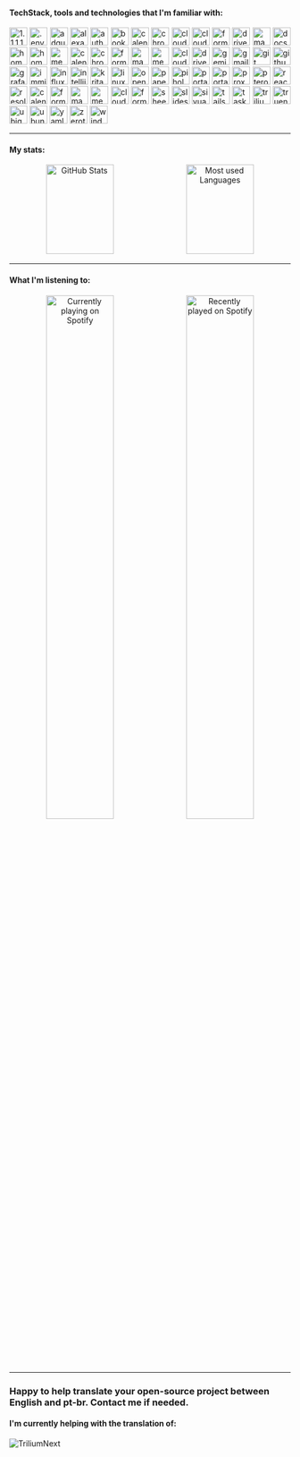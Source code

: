 #### TechStack, tools and technologies that I'm familiar with:

<!--suppress ALL -->
<p align="justify">
    <img height="32" width="32" src="https://cdn.simpleicons.org/1dot1dot1dot1" title="1.1.1.1"/>
    <img height="32" width="32" src="https://cdn.simpleicons.org/.env" title=".env"/>
    <img height="32" width="32" src="https://cdn.simpleicons.org/adguard" title="adguard"/>
    <img height="32" width="32" src="https://cdn.simpleicons.org/amazonalexa" title="alexa"/>
    <img height="32" width="32" src="https://cdn.simpleicons.org/googleauthenticator" title="authenticator"/>
    <img height="32" width="32" src="https://cdn.simpleicons.org/bookstack" title="bookstack"/>
    <img height="32" width="32" src="https://cdn.simpleicons.org/googlecalendar" title="calendar"/>
    <img height="32" width="32" src="https://cdn.simpleicons.org/googlechrome" title="chrome"/>
    <img height="32" width="32" src="https://cdn.simpleicons.org/cloudflare" title="cloudflare"/>
    <img height="32" width="32" src="https://cdn.simpleicons.org/googlecloud" title="cloud"/>
    <img height="32" width="32" src="https://cdn.simpleicons.org/googleforms" title="forms"/>
    <img height="32" width="32" src="https://cdn.simpleicons.org/googledrive" title="drive"/>
    <img height="32" width="32" src="https://cdn.simpleicons.org/googlemaps" title="maps"/>
    <img height="32" width="32" src="https://cdn.simpleicons.org/googledocs" title="docs"/>
    <img height="32" width="32" src="https://cdn.simpleicons.org/googlehome" title="home"/>
    <img height="32" width="32" src="https://cdn.simpleicons.org/homeassistant" title="homeassistant"/>
    <img height="32" width="32" src="https://cdn.simpleicons.org/googlemeet" title="meet"/>
    <img height="32" width="32" src="https://cdn.simpleicons.org/googlecalendar" title="calendar"/>
    <img height="32" width="32" src="https://cdn.simpleicons.org/googlechrome" title="chrome"/>
    <img height="32" width="32" src="https://cdn.simpleicons.org/googleforms" title="forms"/>
    <img height="32" width="32" src="https://cdn.simpleicons.org/googlemaps" title="maps"/>
    <img height="32" width="32" src="https://cdn.simpleicons.org/googlemeet" title="meet"/>
    <img height="32" width="32" src="https://cdn.simpleicons.org/googlecloud" title="cloud"/>
    <img height="32" width="32" src="https://cdn.simpleicons.org/googledrive" title="drive"/>
    <img height="32" width="32" src="https://cdn.simpleicons.org/googlegemini" title="gemini"/>
    <img height="32" width="32" src="https://cdn.simpleicons.org/gmail" title="gmail"/>
    <img height="32" width="32" src="https://cdn.simpleicons.org/gitforwindows" title="git"/>
    <img height="32" width="32" src="https://cdn.simpleicons.org/github" title="github"/>
    <img height="32" width="32" src="https://cdn.simpleicons.org/grafana" title="grafana"/>
    <img height="32" width="32" src="https://cdn.simpleicons.org/immich" title="immich"/>
    <img height="32" width="32" src="https://cdn.simpleicons.org/influxdb" title="influxdb"/>
    <img height="32" width="32" src="https://cdn.simpleicons.org/intellijidea" title="intellij"/>
    <img height="32" width="32" src="https://cdn.simpleicons.org/krita" title="krita"/>
    <img height="32" width="32" src="https://cdn.simpleicons.org/linuxmint" title="linuxmint"/>
    <img height="32" width="32" src="https://cdn.simpleicons.org/openai" title="openai"/>
    <img height="32" width="32" src="https://cdn.simpleicons.org/paperlessngx" title="paperlessngx"/>
    <img height="32" width="32" src="https://cdn.simpleicons.org/pihole" title="pihole"/>
    <img height="32" width="32" src="https://cdn.simpleicons.org/portableappsdotcom" title="portableapps"/>
    <img height="32" width="32" src="https://cdn.simpleicons.org/portainer" title="portainer"/>
    <img height="32" width="32" src="https://cdn.simpleicons.org/proxmox" title="proxmox"/>
    <img height="32" width="32" src="https://cdn.simpleicons.org/pterodactyl" title="pterodactyl"/>
    <img height="32" width="32" src="https://cdn.simpleicons.org/reactiveresume" title="reactiveresume"/>
    <img height="32" width="32" src="https://cdn.simpleicons.org/davinciresolve" title="resolve"/>
    <img height="32" width="32" src="https://cdn.simpleicons.org/googlecalendar" title="calendar"/>
    <img height="32" width="32" src="https://cdn.simpleicons.org/googleforms" title="forms"/>
    <img height="32" width="32" src="https://cdn.simpleicons.org/googlemaps" title="maps"/>
    <img height="32" width="32" src="https://cdn.simpleicons.org/googlemeet" title="meet"/>
    <img height="32" width="32" src="https://cdn.simpleicons.org/googlecloud" title="cloud"/>
    <img height="32" width="32" src="https://cdn.simpleicons.org/googleforms" title="forms"/>
    <img height="32" width="32" src="https://cdn.simpleicons.org/googlesheets" title="sheets"/>
    <img height="32" width="32" src="https://cdn.simpleicons.org/googleslides" title="slides"/>
    <img height="32" width="32" src="https://cdn.simpleicons.org/siyuan" title="siyuan"/>
    <img height="32" width="32" src="https://cdn.simpleicons.org/tailscale" title="tailscale"/>
    <img height="32" width="32" src="https://cdn.simpleicons.org/googletasks" title="tasks"/>
    <img height="32" width="32" src="https://cdn.simpleicons.org/trilium" title="triliumnext"/>
    <img height="32" width="32" src="https://cdn.simpleicons.org/truenas" title="truenas"/>
    <img height="32" width="32" src="https://cdn.simpleicons.org/ubiquiti" title="ubiquiti"/>
    <img height="32" width="32" src="https://cdn.simpleicons.org/ubuntu" title="ubuntu"/>
    <img height="32" width="32" src="https://cdn.simpleicons.org/yaml" title="yaml"/>
    <img height="32" width="32" src="https://cdn.simpleicons.org/zerotier" title="zerotier"/>
    <img height="32" width="32" src="https://upload.wikimedia.org/wikipedia/commons/8/87/Windows_logo_-_2021.svg" title="windows"/>
</p>

---
#### My stats:

<p align="center">
    <img height="160em" width="49%" src="https://readme-stats-iota.vercel.app//api?username=Graefff&show_icons=true&theme=dark&include_all_commits=true&count_private=true" alt="GitHub Stats">
    <img height="160em" width="49%" src="https://readme-stats-iota.vercel.app/api/top-langs/?username=Graefff&layout=compact&langs_count=7&theme=dark&count-private=true" alt="Most used Languages">
</p>

---

#### What I'm listening to:

<p align="center">
    <img  width="49%" src="https://spotify-github-profile.kittinanx.com/api/view?uid=n699v3ihj9r2xbtqawwxjdsxo&cover_image=true&theme=novatorem&show_offline=true&background_color=121212&interchange=true&bar_color=53b14f&bar_color_cover=true" alt="Currently playing on Spotify">
    <img  width="49%" src="https://spotify-recently-played-readme.vercel.app/api?user=n699v3ihj9r2xbtqawwxjdsxo&count=3" alt="Recently played on Spotify">
</p>

---

### Happy to help translate your open-source project between English and pt-br. Contact me if needed.

#### I'm currently helping with the translation of:

<p align="left">
    <img src="https://img.shields.io/badge/triliumnext-000000?style=for-the-badge&logo=trilium&logoColor=white" alt="TriliumNext">
</p>